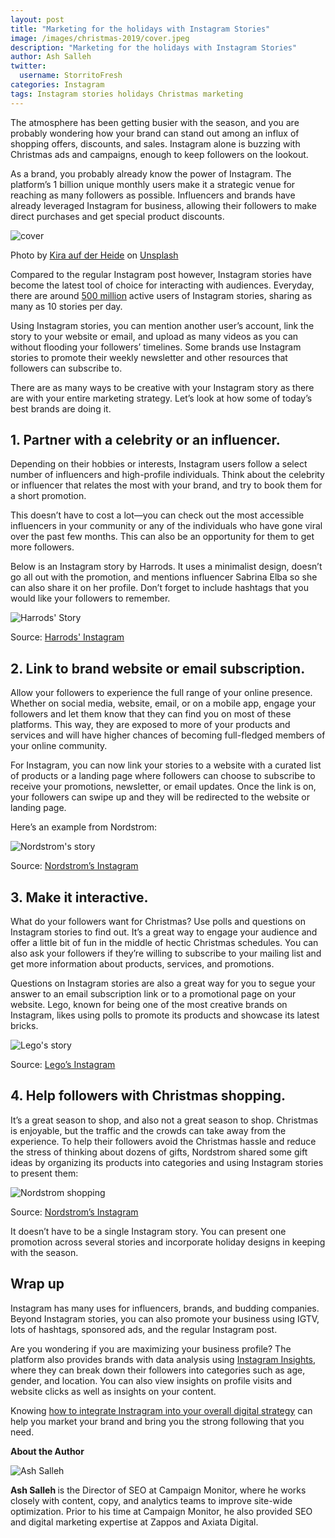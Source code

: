 ```yaml
---
layout: post
title: "Marketing for the holidays with Instagram Stories"
image: /images/christmas-2019/cover.jpeg
description: "Marketing for the holidays with Instagram Stories"
author: Ash Salleh
twitter:
  username: StorritoFresh
categories: Instagram
tags: Instagram stories holidays Christmas marketing
---
```


The atmosphere has been getting busier with the season, and you are probably wondering how your brand can stand out among an influx of shopping offers, discounts, and sales. Instagram alone is buzzing with Christmas ads and campaigns, enough to keep followers on the lookout.

As a brand, you probably already know the power of Instagram. The platform’s 1 billion unique monthly users make it a strategic venue for reaching as many followers as possible. Influencers and brands have already leveraged Instagram for business, allowing their followers to make direct purchases and get special product discounts.

![cover](/images/christmas-2019/cover.jpeg)

<!--more-->

Photo by [Kira auf der Heide](https://unsplash.com/@kadh) on [Unsplash](https://unsplash.com/s/photos/holiday)

Compared to the regular Instagram post however, Instagram stories have become the latest tool of choice for interacting with audiences. Everyday, there are around [500 million](https://business.instagram.com/) active users of Instagram stories, sharing as many as 10 stories per day.

Using Instagram stories, you can mention another user’s account, link the story to your website or email, and upload as many videos as you can without flooding your followers’ timelines. Some brands use Instagram stories to promote their weekly newsletter and other resources that followers can subscribe to.

There are as many ways to be creative with your Instagram story as there are with your entire marketing strategy. Let’s look at how some of today’s best brands are doing it.

## 1. Partner with a celebrity or an influencer.

Depending on their hobbies or interests, Instagram users follow a select number of influencers and high-profile individuals. Think about the celebrity or influencer that relates the most with your brand, and try to book them for a short promotion. 

This doesn’t have to cost a lot—you can check out the most accessible influencers in your community or any of the individuals who have gone viral over the past few months. This can also be an opportunity for them to get more followers.

Below is an Instagram story by Harrods. It uses a minimalist design, doesn’t go all out with the promotion, and mentions influencer Sabrina Elba so she can also share it on her profile. Don’t forget to include hashtags that you would like your followers to remember.

![Harrods' Story](/images/christmas-2019/storrito-image-01.png)

Source: [Harrods' Instagram](https://www.instagram.com/harrods/)


## 2. Link to brand website or email subscription.

Allow your followers to experience the full range of your online presence. Whether on social media, website, email, or on a mobile app, engage your followers and let them know that they can find you on most of these platforms. This way, they are exposed to more of your products and services and will have higher chances of becoming full-fledged members of your online community.

For Instagram, you can now link your stories to a website with a curated list of products or a landing page where followers can choose to subscribe to receive your promotions, newsletter, or email updates. Once the link is on, your followers can swipe up and they will be redirected to the website or landing page.

Here’s an example from Nordstrom:

![Nordstrom's story](/images/christmas-2019/storrito-image-02.png)

Source: [Nordstrom’s Instagram](https://www.instagram.com/nordstrom/)

## 3. Make it interactive.

What do your followers want for Christmas? Use polls and questions on Instagram stories to find out. It’s a great way to engage your audience and offer a little bit of fun in the middle of hectic Christmas schedules. You can also ask your followers if they’re willing to subscribe to your mailing list and get more information about products, services, and promotions.

Questions on Instagram stories are also a great way for you to segue your answer to an email subscription link or to a promotional page on your website. Lego, known for being one of the most creative brands on Instagram, likes using polls to promote its products and showcase its latest bricks.

![Lego's story](/images/christmas-2019/storrito-image-03.png)

Source: [Lego’s Instagram](https://www.instagram.com/lego/)

## 4. Help followers with Christmas shopping.

It’s a great season to shop, and also not a great season to shop. Christmas is enjoyable, but the traffic and the crowds can take away from the experience. 
To help their followers avoid the Christmas hassle and reduce the stress of thinking about dozens of gifts, Nordstrom shared some gift ideas by organizing its products into categories and using Instagram stories to present them:

![Nordstrom shopping](/images/christmas-2019/storrito-image-04.png)

Source: [Nordstrom’s Instagram](https://www.instagram.com/nordstrom/)

It doesn’t have to be a single Instagram story. You can present one promotion across several stories and incorporate holiday designs in keeping with the season.

## Wrap up

Instagram has many uses for influencers, brands, and budding companies. Beyond Instagram stories, you can also promote your business using IGTV, lots of hashtags, sponsored ads, and the regular Instagram post. 

Are you wondering if you are maximizing your business profile? The platform also provides brands with data analysis using [Instagram Insights](https://help.instagram.com/788388387972460), where they can break down their followers into categories such as age, gender, and location. You can also view insights on profile visits and website clicks as well as insights on your content.

Knowing [how to integrate Instragram into your overall digital strategy](https://www.campaignmonitor.com/resources/knowledge-base/is-instagram-good-for-marketing/) can help you market your brand and bring you the strong following that you need.  

**About the Author**

<div class="author-description">
    <img class="author-image" src="/images/christmas-2019/ash-salleh.jpg" alt="Ash Salleh"/>
    <p>
      <b> Ash Salleh </b> is the Director of SEO at Campaign Monitor, where 
      he works closely with content, copy, and analytics teams to improve
      site-wide optimization. Prior to his time at Campaign Monitor, he also
      provided SEO and digital marketing expertise at Zappos and Axiata Digital.
    </p>
</div>



